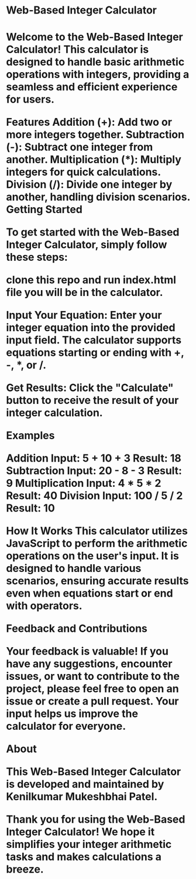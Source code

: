 <h1>Web-Based Integer Calculator<h1>

Welcome to the Web-Based Integer Calculator! This calculator is designed to handle basic arithmetic operations with integers, providing a seamless and efficient experience for users.

Features
Addition (+): Add two or more integers together.
Subtraction (-): Subtract one integer from another.
Multiplication (*): Multiply integers for quick calculations.
Division (/): Divide one integer by another, handling division scenarios.
Getting Started

To get started with the Web-Based Integer Calculator, simply follow these steps:

clone this repo and run index.html file you will be in the calculator.

Input Your Equation: Enter your integer equation into the provided input field. The calculator supports equations starting or ending with +, -, *, or /.

Get Results: Click the "Calculate" button to receive the result of your integer calculation.

Examples


Addition
    Input: 5 + 10 + 3
    Result: 18
Subtraction
    Input: 20 - 8 - 3
    Result: 9
Multiplication
    Input: 4 * 5 * 2
    Result: 40
Division
    Input: 100 / 5 / 2
    Result: 10

How It Works
This calculator utilizes JavaScript to perform the arithmetic operations on the user's input. It is designed to handle various scenarios, ensuring accurate results even when equations start or end with operators.

Feedback and Contributions

Your feedback is valuable! If you have any suggestions, encounter issues, or want to contribute to the project, please feel free to open an issue or create a pull request. Your input helps us improve the calculator for everyone.

About

This Web-Based Integer Calculator is developed and maintained by Kenilkumar Mukeshbhai Patel.

Thank you for using the Web-Based Integer Calculator! We hope it simplifies your integer arithmetic tasks and makes calculations a breeze.


